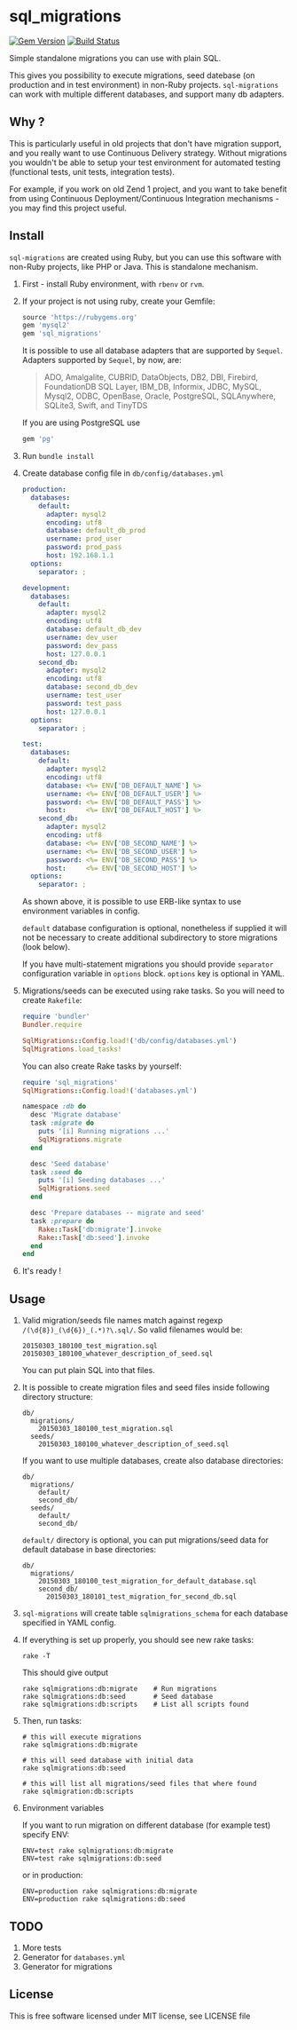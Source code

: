 # sql_migrations

[![Gem Version](https://badge.fury.io/rb/sql_migrations.svg)](http://badge.fury.io/rb/sql_migrations)
[![Build Status](https://travis-ci.org/grzesiek/sql_migrations.svg?branch=master)](https://travis-ci.org/grzesiek/sql_migrations)

Simple standalone migrations you can use with plain SQL.

This gives you possibility to execute migrations, seed datebase (on production and in test environment) in non-Ruby projects.
`sql-migrations` can work with multiple different databases, and support many db adapters.

## Why ?

This is particularly useful in old projects that don't have migration support, and you really want to use Continuous Delivery strategy. 
Without migrations you wouldn't be able to setup your test environment for automated testing (functional tests, unit tests, integration tests).

For example, if you work on old Zend 1 project, and you want to take benefit from using Continuous Deployment/Continuous Integration mechanisms - you may find this project useful.

## Install

`sql-migrations` are created using Ruby, but you can use this software with non-Ruby projects, like PHP or Java. This is standalone mechanism.

1.  First - install Ruby environment, with `rbenv` or `rvm`.
2.  If your project is not using ruby, create your Gemfile:

    ```ruby
    source 'https://rubygems.org'
    gem 'mysql2'
    gem 'sql_migrations'
    ```

    It is possible to use all database adapters that are supported by `Sequel`. 
    Adapters supported by `Sequel`, by now, are:
    
    > ADO, Amalgalite, CUBRID, DataObjects, DB2, DBI, Firebird, 
    > FoundationDB SQL Layer, IBM_DB, Informix, JDBC, MySQL, Mysql2, 
    > ODBC, OpenBase, Oracle, PostgreSQL, SQLAnywhere, SQLite3, 
    > Swift, and TinyTDS

    If you are using PostgreSQL use

    ```ruby
    gem 'pg'
    ```

3.  Run `bundle install`

4.  Create database config file in `db/config/databases.yml`

    ```yaml
    production:
      databases:
        default:
          adapter: mysql2
          encoding: utf8
          database: default_db_prod
          username: prod_user
          password: prod_pass
          host: 192.168.1.1
      options:
        separator: ;

    development:
      databases:
        default:
          adapter: mysql2
          encoding: utf8
          database: default_db_dev
          username: dev_user
          password: dev_pass
          host: 127.0.0.1
        second_db:
          adapter: mysql2
          encoding: utf8
          database: second_db_dev
          username: test_user
          password: test_pass
          host: 127.0.0.1
      options:
        separator: ;

    test:
      databases:
        default:
          adapter: mysql2
          encoding: utf8
          database: <%= ENV['DB_DEFAULT_NAME'] %>
          username: <%= ENV['DB_DEFAULT_USER'] %>
          password: <%= ENV['DB_DEFAULT_PASS'] %>
          host:     <%= ENV['DB_DEFAULT_HOST'] %>
        second_db:
          adapter: mysql2
          encoding: utf8
          database: <%= ENV['DB_SECOND_NAME'] %>
          username: <%= ENV['DB_SECOND_USER'] %>
          password: <%= ENV['DB_SECOND_PASS'] %>
          host:     <%= ENV['DB_SECOND_HOST'] %>
      options:
        separator: ;
    ```

    As shown above, it is possible to use ERB-like syntax to use environment variables in config.

    `default` database configuration is optional, nonetheless if supplied it will not be necessary to create additional subdirectory to store migrations (look below).

    If you have multi-statement migrations you should provide `separator` configuration variable in `options` block. `options` key is optional in YAML.


4.  Migrations/seeds can be executed using rake tasks. So you will need to create `Rakefile`:

    ```ruby
    require 'bundler'
    Bundler.require

    SqlMigrations::Config.load!('db/config/databases.yml')
    SqlMigrations.load_tasks!
    ```

    You can also create Rake tasks by yourself:

    ```ruby
    require 'sql_migrations'
    SqlMigrations::Config.load!('databases.yml')

    namespace :db do
      desc 'Migrate database'
      task :migrate do
        puts '[i] Running migrations ...'
        SqlMigrations.migrate
      end

      desc 'Seed database'
      task :seed do
        puts '[i] Seeding databases ...'
        SqlMigrations.seed
      end

      desc 'Prepare databases -- migrate and seed'
      task :prepare do
        Rake::Task['db:migrate'].invoke
        Rake::Task['db:seed'].invoke
      end
    end
    ```

5.  It's ready !
  

## Usage

1.  Valid migration/seeds file names match against regexp `/(\d{8})_(\d{6})_(.*)?\.sql/`. So valid filenames would be:


        20150303_180100_test_migration.sql
        20150303_180100_whatever_description_of_seed.sql

    You can put plain SQL into that files.

2.  It is possible to create migration files and seed files inside following directory structure:

        db/
          migrations/
            20150303_180100_test_migration.sql
          seeds/
            20150303_180100_whatever_description_of_seed.sql

    If you want to use multiple databases, create also database directories:

        db/
          migrations/
            default/
            second_db/
          seeds/
            default/
            second_db/

    `default/` directory is optional, you can put migrations/seed data for default database in base directories:

        db/
          migrations/
            20150303_180100_test_migration_for_default_database.sql
            second_db/
              20150303_180101_test_migration_for_second_db.sql

3.  `sql-migrations` will create table `sqlmigrations_schema` for each database specified in YAML config.

4.  If everything is set up properly, you should see new rake tasks:

        rake -T

    This should give output

        rake sqlmigrations:db:migrate    # Run migrations
        rake sqlmigrations:db:seed       # Seed database
        rake sqlmigrations:db:scripts    # List all scripts found


5.  Then, run tasks:


        # this will execute migrations
        rake sqlmigrations:db:migrate   

        # this will seed database with initial data
        rake sqlmigrations:db:seed 

        # this will list all migrations/seed files that where found
        rake sqlmigration:db:scripts

6.  Environment variables

    If you want to run migration on different database (for example test) specify ENV:

        ENV=test rake sqlmigrations:db:migrate
        ENV=test rake sqlmigrations:db:seed

    or in production:

        ENV=production rake sqlmigrations:db:migrate
        ENV=production rake sqlmigrations:db:seed

## TODO

1.  More tests
2.  Generator for `databases.yml`
3.  Generator for migrations

## License

This is free software licensed under MIT license, see LICENSE file
